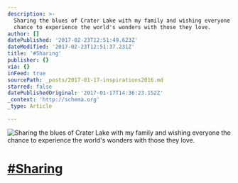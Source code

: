 ```yaml
---
description: >-
  Sharing the blues of Crater Lake with my family and wishing everyone the
  chance to experience the world's wonders with those they love.
author: []
datePublished: '2017-02-23T12:51:49.623Z'
dateModified: '2017-02-23T12:51:37.231Z'
title: '#Sharing'
publisher: {}
via: {}
inFeed: true
sourcePath: _posts/2017-01-17-inspirations2016.md
starred: false
datePublishedOriginal: '2017-01-17T14:36:23.152Z'
_context: 'http://schema.org'
_type: Article

---
```

![Sharing the blues of Crater Lake with my family and wishing everyone the chance to experience the world's wonders with those they love.](https://the-grid-user-content.s3-us-west-2.amazonaws.com/394ae252-fb48-47f7-b229-004ea48d8f6a.jpg)

# [\#Sharing][0]

[0]: https://www.facebook.com/hashtag/Inspirations2016